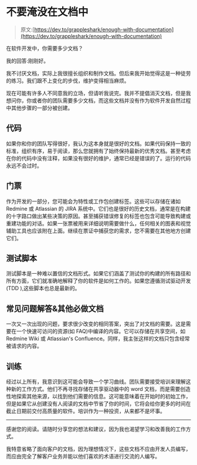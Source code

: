 # 不要淹没在文档中

> 原文:[https://dev.to/grappleshark/enough-with-documentation](https://dev.to/grappleshark/enough-with-documentation)

在软件开发中，你需要多少文档？

我的回答:刚刚好。

我不讨厌文档，实际上我很擅长组织和制作文档。但后来我开始觉得这是一种徒劳的练习。我们跟不上变化的步伐，维护变得相当麻烦。

现在可能有许多人不同意我的立场，但请听我说完。我并不提倡消灭文档，但是我想问你，你或者你的团队需要多少文档，而这些文档并没有作为软件开发自然过程中其他步骤的一部分被创建。

## 代码

如果你和你的团队写得很好，我认为这本身就是很好的文档。如果代码保持一致的标准，组织有序，易于阅读，那么您就拥有了始终保持最新的优秀文档。甚至考虑在你的代码中没有注释，如果没有很好的维护，通常已经是错误的了。运行的代码永远不会过时。

## 门票

作为开发的一部分，您可能会为特性或工作包创建标签。这些可以存储在诸如 Redmine 或 Atlassian 的 JIRA 系统中。它们也是很好的历史文档，通常是在构建的十字路口做出某些决策的原因。甚至捕获错误修复的标签也包含可能导致构建或重建功能的对话。如果一张票被用来详细说明需要做什么，任何相关的图表和视觉辅助工具也应该附在上面。继续在票证中捕获您的需求，您不需要在其他地方创建它们。

## 测试脚本

测试脚本是一种难以置信的文档形式。如果它们涵盖了测试你的构建的所有路径和所有方面，它们就准确地解释了你的软件是如何工作的。如果您遵循测试驱动开发(TDD ),这些脚本也总是最新的。

## 常见问题解答&其他必做文档

一次又一次出现的问题，要求很少改变的相同答案，突出了对文档的需要。这是需要在一个快速可访问的资源(如 FAQ)中编译的内容。它可以存储在共享空间，如 Redmine Wiki 或 Atlassian's Confluence。同样，我主张这样的文档只包含经常被请求的内容。

## 训练

经过以上所有，我意识到这可能会导致一个学习曲线。团队需要接受培训来理解这种新的工作方式。他们不再寻找存储在共享驱动器中的 word 文档，而是需要创造性地探索其他来源，以找到他们需要的信息。这可能意味着在开始时的初始工作，但是如果它从创建没有人阅读的文档中节省了你的时间，它将会给你更多的时间在截止日期前交付高质量的软件。培训作为一种投资，从来都不是坏事。

* * *

感谢您的阅读。请随时分享您的想法和建议，因为我也渴望学习和改善我的工作方式。

我特意省略了面向客户的文档，因为理想情况下，这些文档不应由开发人员编写，而应由完全了解客户业务并能以他们喜欢的术语进行交流的人编写。